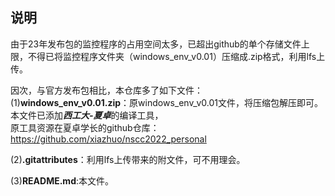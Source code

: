 说明
---
由于23年发布包的监控程序的占用空间太多，已超出github的单个存储文件上限，不得已将监控程序文件夹（windows_env_v0.01）压缩成.zip格式，利用lfs上传。  
  
因次，与官方发布包相比，本仓库多了如下文件：  
(1)**windows_env_v0.01.zip**：原windows_env_v0.01文件，将压缩包解压即可。  
    本文件已添加***西工大-夏卓***的编译工具，  
    原工具资源在夏卓学长的github仓库：https://github.com/xiazhuo/nscc2022_personal  
    
(2)**.gitattributes**：利用lfs上传带来的附文件，可不用理会。
  
(3)**README.md**:本文件。
